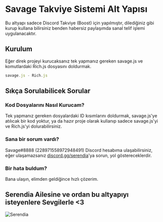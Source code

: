 # Savage Takviye Sistemi Alt Yapısı

Bu altyapı sadece Discord Takviye (Boost) için yapılmıştır, dilediğiniz gibi kurup kullana bilirsiniz benden habersiz paylaşımda sanal telif işlemi uygulanacaktır.

## Kurulum

Eğer direk projeyi kurucaksanız tek yapmanız gereken savage.js ve komutlardaki Rich.js dosyasını doldurmak.

```js
savage.js - Rich.js
```
## Sıkça Sorulabilicek Sorular


### Kod Dosyalarını Nasıl Kurucam?

Tek yapmanız gereken dosyalardaki ID kısımlarını doldurmak, savage.js'ye atılıcak bir kod yoktur, ya da hazır proje olarak kullanıp sadece savage.js'yi ve Rich.js'yi dolurabilirsiniz.

### Sana bir sorum vardı?

Savage#8888 (228971558972948491) Discord hesabıma ulaşabilirsiniz, eğer ulaşamazsanız [discord.gg/serendia](https://discord.gg/serendia)'ya sorun, yol göstereceklerdir.

### Bir hata buldum?

Bana ulaşın, elimden geldiğince hızlı çözerim.

## Serendia Ailesine ve ordan bu altyapıyı isteyenlere Sevgilerle <3
![Serendia](standard_11.gif)

